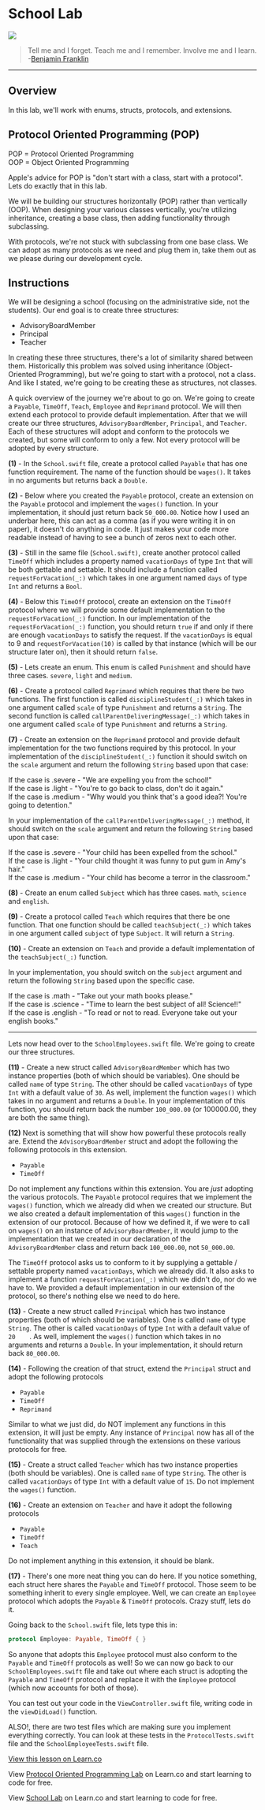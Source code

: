 # School Lab 

![](http://i.imgur.com/wcCK78r.jpg?1)  

> Tell me and I forget. Teach me and I remember. Involve me and I learn. -[Benjamin Franklin](https://en.wikipedia.org/wiki/Benjamin_Franklin)
 
---

## Overview

In this lab, we'll work with enums, structs, protocols, and extensions. 

## Protocol Oriented Programming (POP)

POP = Protocol Oriented Programming  
OOP = Object Oriented Programming

Apple's advice for POP is "don't start with a class, start with a protocol". Lets do exactly that in this lab.

We will be building our structures horizontally (POP) rather than vertically (OOP). When designing your various classes vertically, you're utilizing inheritance, creating a base class, then adding functionality through subclassing. 

With protocols, we're not stuck with subclassing from one base class. We can adopt as many protocols as we need and plug them in, take them out as we please during our development cycle. 

## Instructions

We will be designing a school (focusing on the administrative side, not the students). Our end goal is to create three structures:
* AdvisoryBoardMember
* Principal
* Teacher 

In creating these three structures, there's a lot of similarity shared between them. Historically this problem was solved using inheritance (Object-Oriented Programming), but we're going to start with a protocol, not a class. And like I stated, we're going to be creating these as structures, not classes.

A quick overview of the journey we're about to go on. We're going to create a `Payable`, `TimeOff`, `Teach`, `Employee` and `Reprimand` protocol. We will then extend each protocol to provide default implementation. After that we will create our three structures, `AdvisoryBoardMember`, `Principal`, and `Teacher`. Each of these structures will adopt and conform to the protocols we created, but some will conform to only a few. Not every protocol will be adopted by every structure.

**(1)** - In the `School.swift` file, create a protocol called `Payable` that has one function requirement. The name of the function should be `wages()`. It takes in no arguments but returns back a `Double`. 

**(2)** - Below where you created the `Payable` protocol, create an extension on the `Payable` protocol and implement the `wages()` function. In your implementation, it should just return back `50_000.00`. Notice how I used an underbar here, this can act as a comma (as if you were writing it in on paper), it doesn't do anything in code. It just makes your code more readable instead of having to see a bunch of zeros next to each other.

**(3)** - Still in the same file (`School.swift)`, create another protocol called `TimeOff` which includes a property named `vacationDays` of type `Int` that will be both gettable and settable. It should include a function called `requestForVacation(_:)` which takes in one argument named `days` of type `Int` and returns a `Bool`.

**(4)** - Below this `TimeOff` protocol, create an extension on the `TimeOff` protocol where we will provide some default implementation to the `requestForVacation(_:)` function. In our implementation of the `requestForVacation(_:)` function, you should return `true` if and only if there are enough `vacationDays` to satisfy the request. If the `vacationDays` is equal to 9 and `requestForVacation(10)` is called by that instance (which will be our structure later on), then it should return `false`.

**(5)** - Lets create an enum. This enum is called `Punishment` and should have three cases. `severe`, `light` and `medium`.

**(6)** - Create a protocol called `Reprimand` which requires that there be two functions. The first function is called `disciplineStudent(_:)` which takes in one argument called `scale` of type `Punishment` and returns a `String`. The second function is called `callParentDeliveringMessage(_:)` which takes in one argument called `scale` of type `Punishment` and returns a `String`.

**(7)** - Create an extension on the `Reprimand` protocol and provide default implementation for the two functions required by this protocol. In your implementation of the `disciplineStudent(_:)` function it should switch on the `scale` argument and return the following `String` based upon that case:

If the case is .severe - "We are expelling you from the school!"  
If the case is .light - "You're to go back to class, don't do it again."  
If the case is .medium - "Why would you think that's a good idea?! You're going to detention."  

In your implementation of the `callParentDeliveringMessage(_:)` method, it should switch on the `scale` argument and return the following `String` based upon that case:

If the case is .severe - "Your child has been expelled from the school."   
If the case is .light - "Your child thought it was funny to put gum in Amy's hair."    
If the case is .medium - "Your child has become a terror in the classroom."  

**(8)** - Create an enum called `Subject` which has three cases. `math`, `science` and `english`.

**(9)** - Create a protocol called `Teach` which requires that there be one function. That one function should be called `teachSubject(_:)` which takes in one argument called `subject` of type `Subject`. It will return a `String`.

**(10)** - Create an extension on `Teach` and provide a default implementation of the `teachSubject(_:)` function.

In your implementation, you should switch on the `subject` argument and return the following `String` based upon the specific case.

If the case is .math - "Take out your math books please."  
If the case is .science - "Time to learn the best subject of all! Science!!"  
If the case is .english - "To read or not to read. Everyone take out your english books."

---

Lets now head over to the `SchoolEmployees.swift` file. We're going to create our three structures.

**(11)** - Create a new struct called `AdvisoryBoardMember` which has two instance properties (both of which should be variables). One should be called `name` of type `String`. The other should be called `vacationDays` of type `Int` with a default value of `30`. As well, implement the function `wages()` which takes in no argument and returns a `Double`. In your implementation of this function, you should return back the number `100_000.00` (or 100000.00, they are both the same thing).

**(12)** Next is something that will show how powerful these protocols really are. Extend the `AdvisoryBoardMember` struct and adopt the following the following protocols in this extension.  

* `Payable`
* `TimeOff`

Do not implement any functions within this extension. You are _just_ adopting the various protocols. The `Payable` protocol requires that we implement the `wages()` function, which we already did when we created our structure. But we also created a default implementation of this `wages()` function in the extension of our protocol. Because of how we defined it, if we were to call on `wages()` on an instance of `AdvisoryBoardMember`, it would jump to the implementation that we created in our declaration of the `AdvisoryBoardMember` class and return back `100_000.00`, not `50_000.00`.

The `TimeOff` protocol asks us to conform to it by supplying a gettable / settable property named `vacationDays`, which we already did. It also asks to implement a function `requestForVacation(_:)` which we didn't do, nor do we have to. We provided a default implementation in our extension of the protocol, so there's nothing else we need to do here.

**(13)** - Create a new struct called `Principal` which has two instance properties (both of which should be variables). One is called `name` of type `String`. The other is called `vacationDays` of type `Int` with a default value of `20	`. As well, implement the `wages()` function which takes in no arguments and returns a `Double`. In your implementation, it should return back `80_000.00`.

**(14)** - Following the creation of that struct, extend the `Principal` struct and adopt the following protocols  
* `Payable`
* `TimeOff`
* `Reprimand`

Similar to what we just did, do NOT implement any functions in this extension, it will just be empty. Any instance of `Principal` now has all of the functionality that was supplied through the extensions on these various protocols for free.

**(15)** - Create a struct called `Teacher` which has two instance properties (both should be variables). One is called `name` of type `String`. The other is called `vacationDays` of type `Int` with a default value of `15`. Do not implement the `wages()` function.

**(16)** - Create an extension on `Teacher` and have it adopt the following protocols  

* `Payable`
* `TimeOff`
* `Teach`

Do not implement anything in this extension, it should be blank. 

**(17)** - There's one more neat thing you can do here. If you notice something, each struct here shares the `Payable` and `TimeOff` protocol. Those seem to be something inherit to every single employee. Well, we can create an `Employee` protocol which adopts the `Payable` & `TimeOff` protocols. Crazy stuff, lets do it.

Going back to the `School.swift` file, lets type this in:

```swift
protocol Employee: Payable, TimeOff { }
```

So anyone that adopts this `Employee` protocol must also conform to the `Payable` and `TimeOff` protocols as well! So we can now go back to our `SchoolEmployees.swift` file and take out where each struct is adopting the `Payable` and `TimeOff` protocol and replace it with the `Employee` protocol (which now accounts for both of those).



You can test out your code in the `ViewController.swift` file, writing code in the `viewDidLoad()` function.

ALSO!, there are two test files which are making sure you implement everything correctly. You can look at these tests in the `ProtocolTests.swift` file and the `SchoolEmployeeTests.swift` file.


<a href='https://learn.co/lessons/AllTheThings' data-visibility='hidden'>View this lesson on Learn.co</a>

<p class='util--hide'>View <a href='https://learn.co/lessons/swift-Hospital-lab'>Protocol Oriented Programming Lab</a> on Learn.co and start learning to code for free.</p>

<p class='util--hide'>View <a href='https://learn.co/lessons/swift-Hospital-lab'>School Lab</a> on Learn.co and start learning to code for free.</p>
